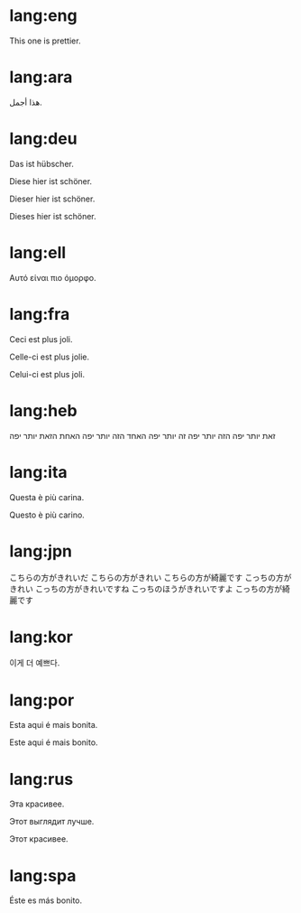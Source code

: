 # lang:eng

This one is prettier.

# lang:ara

هذا أجمل.

# lang:deu

Das ist hübscher.

Diese hier ist schöner.

Dieser hier ist schöner.

Dieses hier ist schöner.

# lang:ell

Αυτό είναι πιο όμορφο.

# lang:fra

Ceci est plus joli.

Celle-ci est plus jolie.

Celui-ci est plus joli.

# lang:heb

זאת יותר יפה
הזה יותר יפה
זה יותר יפה
האחד הזה יותר יפה
האחת הזאת יותר יפה

# lang:ita

Questa è più carina.

Questo è più carino.

# lang:jpn

こちらの方がきれいだ
こちらの方がきれい
こちらの方が綺麗です
こっちの方がきれい
こっちの方がきれいですね
こっちのほうがきれいですよ
こっちの方が綺麗です

# lang:kor

이게 더 예쁘다.

# lang:por

Esta aqui é mais bonita.

Este aqui é mais bonito.

# lang:rus

Эта красивее.

Этот выглядит лучше.

Этот красивее.

# lang:spa

Éste es más bonito.